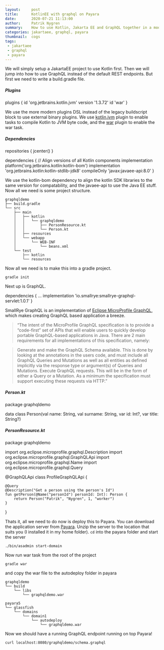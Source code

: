 ```yaml
---
layout:     post
title:      KotlinEE with graphql on Payara
date:       2020-07-21 11:13:00
author:     Patrik Nygren
summary:    How to use Kotlin, Jakarta EE and GraphQL together in a modern webstack
categories: jakartaee, graphql, payara
thumbnail:  cogs
tags:
 - jakartaee
 - graphql
 - payara
---
```


We will simply setup a JakartaEE project to use Kotlin first. Then we will jump
into how to use GraphQL instead of the default REST endpoints. But first we need
to write a build.gradle file.

##### Plugins

<div class="kotlin-code" theme="darcula" data-highlight-only>
plugins {
    id 'org.jetbrains.kotlin.jvm' version '1.3.72'
    id 'war'
}
</div>

We use the more modern plugins DSL instead of the legacy buildscript block to use external binary
plugins. We use [kotlin.jvm](https://plugins.gradle.org/plugin/org.jetbrains.kotlin.jvm) plugin to enable tasks to compile Kotlin to JVM byte
code, and the [war](https://maven.apache.org/plugins/maven-war-plugin) plugin to enable the war task.

##### Dependencies

<div class="kotlin-code" theme="darcula" data-highlight-only>
repositories {
    jcenter()
}

dependencies {
    // Align versions of all Kotlin components
    implementation platform('org.jetbrains.kotlin:kotlin-bom')
    implementation 'org.jetbrains.kotlin:kotlin-stdlib-jdk8'
    compileOnly 'javax:javaee-api:8.0'
}
</div>

We use the kotlin-bom dependency to align the kotlin SDK libraries to the same
version for compatability, and the javaee-api to use the Java EE stuff. Now all
we need is some project structure.

```
graphqldemo
├── build.gradle
└── src
    ├── main
    │   ├── kotlin
    │   │   └── graphqldemo
    │   │       ├── PersonResource.kt
    │   │       └── Person.kt
    │   ├── resources
    │   └── webapp
    │       └── WEB-INF
    │           └── beans.xml
    └── test
        ├── kotlin
        └── resources
```

Now all we need is to make this into a gradle project. 

```
gradle init
```

Next up is GraphQL.

<div class="kotlin-code" theme="darcula" data-highlight-only>
dependencies {
    ...
    implementation 'io.smallrye:smallrye-graphql-servlet:1.0.1'
}
</div>

SmallRye GraphQL is an implementation of [Eclipse MicroProfile GraphQL](https://github.com/eclipse/microprofile-graphql), which makes creating GraphQL based application a breeze.

> “The intent of the MicroProfile GraphQL specification is to provide a “code-first” set of APIs that will enable users to quickly develop portable GraphQL-based applications in Java. There are 2 main requirements for all implementations of this specification, namely:

> Generate and make the GraphQL Schema available. This is done by looking at the annotations in the users code, and must include all GraphQL Queries and Mutations as well as all entities as defined implicitly via the response type or argument(s) of Queries and Mutations.
> Execute GraphQL requests. This will be in the form of either a Query or a Mutation. As a minimum the specification must support executing these requests via HTTP.”

##### Person.kt

<div class="kotlin-code" theme="darcula" data-highlight-only>
package graphqldemo

data class Person(val name: String, val surname: String, var id: Int?, var title: String?)
</div>

##### PersonResource.kt

<div class="kotlin-code" theme="darcula" data-highlight-only>
package graphqldemo

import org.eclipse.microprofile.graphql.Description
import org.eclipse.microprofile.graphql.GraphQLApi
import org.eclipse.microprofile.graphql.Name
import org.eclipse.microprofile.graphql.Query

@GraphQLApi
class ProfileGraphQLApi {

    @Query
    @Description("Get a person using the person's Id")
    fun getPerson(@Name("personId") personId: Int): Person {
        return Person("Patrik", "Nygren", 1, "worker")
    }

}
</div>

Thats it, all we need to do now is deploy this to Payara. You can download the
application server from [Payara](https://www.payara.fish/downloads/payara-platform-community-edition). Unzip the server to the location that suits you (I installed it in my home folder). `cd` into the payara folder and start the server 

```
./bin/asadmin start-domain 
```

Now run war task from the root of the project 

```
gradle war 
```

and copy the war file to the autodeploy folder in payara

```
graphqldemo
└── build
    └── libs
        └── graphqldemo.war
```

```
payara5
└── glassfish
    └── domains
        └── domain1
            └── autodeploy
                └── graphqldemo.war
```

Now we should have a running GraphQL endpoint running on top Payara!

```
curl localhost:8080/graphqldemo/schema.graphql
```
